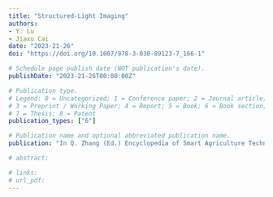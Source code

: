 ```yaml
---
title: "Structured-Light Imaging"
authors: 
- Y. Lu
- Jiaxu Cai
date: "2023-21-26"
doi: "https://doi.org/10.1007/978-3-030-89123-7_166-1"

# Schedule page publish date (NOT publication's date).
publishDate: "2023-21-26T00:00:00Z"

# Publication type.
# Legend: 0 = Uncategorized; 1 = Conference paper; 2 = Journal article;
# 3 = Preprint / Working Paper; 4 = Report; 5 = Book; 6 = Book section;
# 7 = Thesis; 8 = Patent
publication_types: ["6"]

# Publication name and optional abbreviated publication name.
publication: "In Q. Zhang (Ed.) Encyclopedia of Smart Agriculture Technologies. Springer"

# abstract: 

# links:
# url_pdf:
---
```

